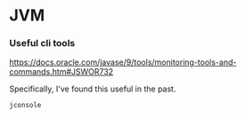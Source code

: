 # JVM

### Useful cli tools
https://docs.oracle.com/javase/9/tools/monitoring-tools-and-commands.htm#JSWOR732

Specifically, I've found this useful in the past.

```shell
jconsole
```
